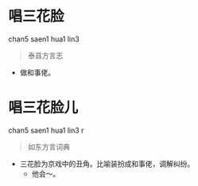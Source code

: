 # 唱三花脸
chan5 saen1 hua1 lin3
> 泰县方言志
- 做和事佬。

# 唱三花脸儿
chan5 saen1 hua1 lin3 r
> 如东方言词典
- 三花脸为京戏中的丑角。比喻装扮成和事佬，调解纠纷。
  - 他会～。
